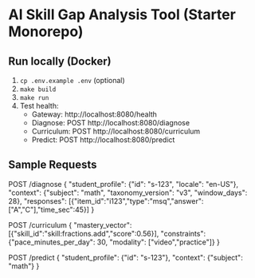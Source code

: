 # AI Skill Gap Analysis Tool (Starter Monorepo)

## Run locally (Docker)
1. `cp .env.example .env` (optional)
2. `make build`
3. `make run`
4. Test health:
   - Gateway: http://localhost:8080/health
   - Diagnose: POST http://localhost:8080/diagnose
   - Curriculum: POST http://localhost:8080/curriculum
   - Predict: POST http://localhost:8080/predict

## Sample Requests
POST /diagnose
{
  "student_profile": {"id": "s-123", "locale": "en-US"},
  "context": {"subject": "math", "taxonomy_version": "v3", "window_days": 28},
  "responses": [{"item_id":"i123","type":"msq","answer":["A","C"],"time_sec":45}]
}

POST /curriculum
{
  "mastery_vector": [{"skill_id":"skill:fractions.add","score":0.56}],
  "constraints": {"pace_minutes_per_day": 30, "modality": ["video","practice"]}
}

POST /predict
{
  "student_profile": {"id": "s-123"},
  "context": {"subject": "math"}
}
